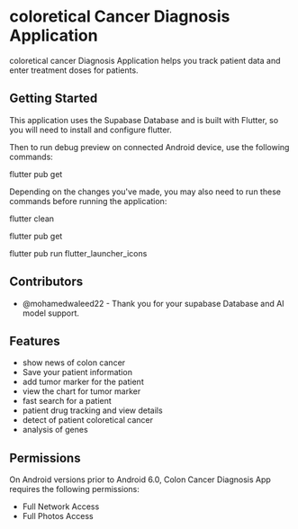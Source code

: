 # coloretical Cancer Diagnosis Application 

coloretical cancer Diagnosis Application helps you track patient data and enter treatment doses for patients.

## Getting Started

This application uses the Supabase Database and is built with Flutter, so you will need to install and configure flutter.

Then to run debug preview on connected Android device, use the following commands:

flutter pub get


Depending on the changes you've made, you may also need to run these commands before running the application:

flutter clean

flutter pub get

flutter pub run flutter_launcher_icons

## Contributors 

- @mohamedwaleed22 - Thank you for your supabase Database and AI model support.

## Features

 - show news of colon cancer 
 - Save your patient information
 - add tumor marker for the patient
 - view the chart for tumor marker
 - fast search for a patient
 - patient drug tracking and view details
 - detect of patient coloretical cancer
 - analysis of genes 

 ## Permissions

 On Android versions prior to Android 6.0, Colon Cancer Diagnosis App requires the following permissions:

 - Full Network Access
 - Full Photos Access

